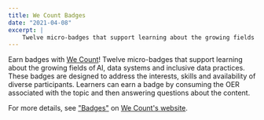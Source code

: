 ```yaml
---
title: We Count Badges
date: "2021-04-08"
excerpt: |
    Twelve micro-badges that support learning about the growing fields of AI, data systems and inclusive data practices.
---
```


Earn badges with [We Count](https://wecount.inclusivedesign.ca)! Twelve micro-badges that support learning about the
growing fields of AI, data systems and inclusive data practices. These badges are designed to address the interests,
skills and availability of diverse participants. Learners can earn a badge by consuming the OER associated with the
topic and then answering questions about the content.

For more details, see ["Badges"](https://wecount.inclusivedesign.ca/badges/) on
[We Count's website](https://wecount.inclusivedesign.ca).
